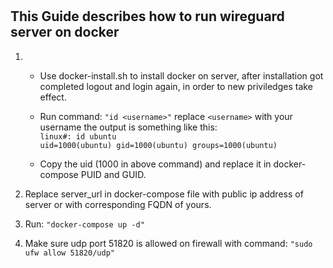 # <h2> This Guide describes how to run wireguard server on docker </h2>

1. - Use docker-install.sh to install docker on server, after installation got completed logout and login again,
     in order to new priviledges take effect.
   - Run command: `"id <username>"`
     replace `<username>` with your username the output is something like this:<br />
     `linux#: id ubuntu`<br />
     `uid=1000(ubuntu) gid=1000(ubuntu) groups=1000(ubuntu)`

   - Copy the uid (1000 in above command) and replace it in docker-compose PUID and GUID.

2. Replace server_url in docker-compose file with public ip address of server or with corresponding FQDN of yours.

3. Run: `"docker-compose up -d"`

4. Make sure udp port 51820 is allowed on firewall with command: `"sudo ufw allow 51820/udp"`
